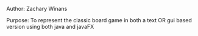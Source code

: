 Author: Zachary Winans

Purpose: To represent the classic board game in both a text OR gui based version using both java and javaFX
